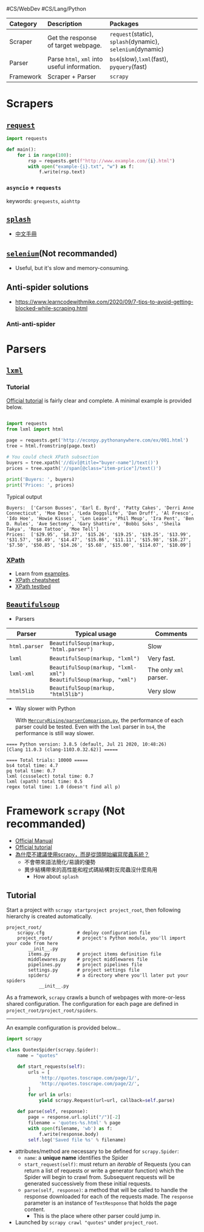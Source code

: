 #CS/WebDev #CS/Lang/Python 

| Category | Description | Packages |
| :---- | :---- | :---- |
| Scraper | Get the response of target webpage. |`request`(static),  `splash`(dynamic), `selenium`(dynamic)|
| Parser | Parse `html`, `xml` into useful information. | `bs4`(slow),`lxml`(fast), `pyquery`(fast) |
| Framework | Scraper + Parser | `scrapy` |

# Scrapers

## [`request`](https://requests.readthedocs.io/en/master/)

```python
import requests

def main():
    for i in range(100):
        rsp = requests.get(f"http://www.example.com/{i}.html")
        with open("example-{i}.txt", "w") as f:
            f.write(rsp.text)
```

### `asyncio` + `requests`
keywords: `grequests`, `aiohttp`

## [`splash`](https://splash.readthedocs.io/en/stable/index.html)

* [中文手冊](https://splash-cn-doc.readthedocs.io/zh_CN/latest/index.html)

## [`selenium`](https://selenium-python.readthedocs.io/)(Not recommanded)

* Useful, but it's slow and memory-consuming. 



## Anti-spider solutions

* https://www.learncodewithmike.com/2020/09/7-tips-to-avoid-getting-blocked-while-scraping.html

### Anti-anti-spider

# Parsers

## [`lxml`](https://lxml.de/index.html#documentation)

### Tutorial

[Official tutorial](https://lxml.de/tutorial.html) is fairly clear and complete. A minimal example is provided below.

```python

import requests
from lxml import html
    
page = requests.get('http://econpy.pythonanywhere.com/ex/001.html')
tree = html.fromstring(page.text)

# You could check XPath subsection
buyers = tree.xpath('//div[@title="buyer-name"]/text()')
prices = tree.xpath('//span[@class="item-price"]/text()')

print('Buyers: ', buyers)
print('Prices: ', prices)    
```

Typical output    

```
Buyers:  ['Carson Busses', 'Earl E. Byrd', 'Patty Cakes', 'Derri Anne Connecticut', 'Moe Dess', 'Leda Doggslife', 'Dan Druff', 'Al Fresco', 'Ido Hoe', 'Howie Kisses', 'Len Lease', 'Phil Meup', 'Ira Pent', 'Ben D. Rules', 'Ave Sectomy', 'Gary Shattire', 'Bobbi Soks', 'Sheila Takya', 'Rose Tattoo', 'Moe Tell']
Prices:  ['$29.95', '$8.37', '$15.26', '$19.25', '$19.25', '$13.99', '$31.57', '$8.49', '$14.47', '$15.86', '$11.11', '$15.98', '$16.27', '$7.50', '$50.85', '$14.26', '$5.68', '$15.00', '$114.07', '$10.09']
```

### [XPath](https://zh.wikipedia.org/wiki/XPath)

* Learn from [examples](http://www.zvon.org/xxl/XPathTutorial/General/examples.html).
* [XPath cheatsheet](https://devhints.io/xpath)
* [XPath testbed](http://www.whitebeam.org/library/guide/TechNotes/xpathtestbed.rhtm)

## [`Beautifulsoup`](https://www.crummy.com/software/BeautifulSoup/bs4/doc/)

* Parsers

|Parser|Typical usage|Comments|
|----|----|----|
|`html.parser`|`BeautifulSoup(markup, "html.parser")`| Slow |
|`lxml`|`BeautifulSoup(markup, "lxml")`|Very fast.|
|`lxml-xml`| `BeautifulSoup(markup, "lxml-xml")`</br> `BeautifulSoup(markup, "xml")`| The only `xml` parser.|
|`html5lib`|`BeautifulSoup(markup, "html5lib")`|Very slow|

* Way slower with Python

    With [`MercuryRising/parserComparison.py`](https://gist.github.com/MercuryRising/4061368), the performance of each parser could be tested. Even with the `lxml` parser in `bs4`, the performance is still way slower. 
    
```
==== Python version: 3.8.5 (default, Jul 21 2020, 10:48:26)
[Clang 11.0.3 (clang-1103.0.32.62)] =====

==== Total trials: 10000 =====
bs4 total time: 4.7
pq total time: 0.7
lxml (cssselect) total time: 0.7
lxml (xpath) total time: 0.5
regex total time: 1.0 (doesn't find all p)
```

# Framework `scrapy` (Not recommanded)

* [Official Manual](https://docs.scrapy.org/en/latest/)
* [Official tutorial](https://docs.scrapy.org/en/latest/intro/tutorial.html)
* [為什麼不建議使用scrapy，而是從頭開始編寫爬蟲系統？](https://www.zhihu.com/question/293589348/answer/782851279)
    * 不會帶來語法簡化/易讀的優勢
    * 異步結構帶來的高性能和程式碼結構對反爬蟲沒什麼鳥用
        * How about `splash`

## Tutorial

Start a project with `scrapy startproject project_root`, then following hierarchy is created automatically.
```
project_root/
    scrapy.cfg            # deploy configuration file
    project_root/         # project's Python module, you'll import your code from here
        __init__.py
        items.py          # project items definition file
        middlewares.py    # project middlewares file
        pipelines.py      # project pipelines file
        settings.py       # project settings file
        spiders/          # a directory where you'll later put your spiders
            __init__.py
```

As a framework, `scrapy` crawls a bunch of webpages with more-or-less shared configuration. The configuration for each page are defined in `project_root/project_root/spiders`.

----

An example configuration is provided below...
```python
import scrapy

class QuotesSpider(scrapy.Spider):
    name = "quotes"

    def start_requests(self):
        urls = [
            'http://quotes.toscrape.com/page/1/',
            'http://quotes.toscrape.com/page/2/',
        ]
        for url in urls:
            yield scrapy.Request(url=url, callback=self.parse)

    def parse(self, response):
        page = response.url.split("/")[-2]
        filename = 'quotes-%s.html' % page
        with open(filename, 'wb') as f:
            f.write(response.body)
        self.log('Saved file %s' % filename)
```

* attributes/method are necessary to be defined for `scrapy.Spider`:
    * `name`: a **unique name** identifies the Spider
    * `start_request(self)`: must return an *iterable* of Requests (you can return a list of requests or write a generator function) which the Spider will begin to crawl from. Subsequent requests will be generated successively from these initial requests.
    * `parse(self, response)`: a method that will be called to handle the response downloaded for each of the requests made. The `response` parameter is an instance of `TextResponse` that holds the page content.
        * This is the place where other parser could jump in.
* Launched by `scrapy crawl "quotes"` under `project_root`.